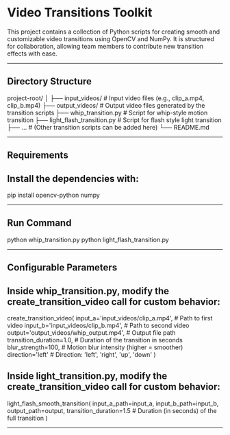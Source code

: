 # Video Transitions Toolkit

This project contains a collection of Python scripts for creating smooth and customizable video transitions using OpenCV and NumPy. It is structured for collaboration, allowing team members to contribute new transition effects with ease.

-----------------------------------------------------
##  Directory Structure

project-root/
│
├── input_videos/     # Input video files (e.g., clip_a.mp4, clip_b.mp4)
├── output_videos/    # Output video files generated by the transition scripts
├── whip_transition.py          # Script for whip-style motion transition
├── light_flash_transition.py   # Script for flash style light transition
├── ... # (Other transition scripts can be added here)
└── README.md

-----------------------------------------------------

## Requirements

## Install the dependencies with:

 pip install opencv-python numpy


-----------------------------------------------------

## Run Command
python whip_transition.py
python light_flash_transition.py

-----------------------------------------------------

## Configurable Parameters

## Inside whip_transition.py, modify the create_transition_video call for custom behavior:

create_transition_video(
    input_a='input_videos/clip_a.mp4',         # Path to first video
    input_b='input_videos/clip_b.mp4',         # Path to second video
    output='output_videos/whip_output.mp4',    # Output file path
    transition_duration=1.0,                   # Duration of the transition in seconds
    blur_strength=100,                         # Motion blur intensity (higher = smoother)
    direction='left'                           # Direction: 'left', 'right', 'up', 'down'
)


## Inside light_transition.py, modify the create_transition_video call for custom behavior:

light_flash_smooth_transition(
    input_a_path=input_a,
    input_b_path=input_b,
    output_path=output,
    transition_duration=1.5  # Duration (in seconds) of the full transition
)


-----------------------------------------------------